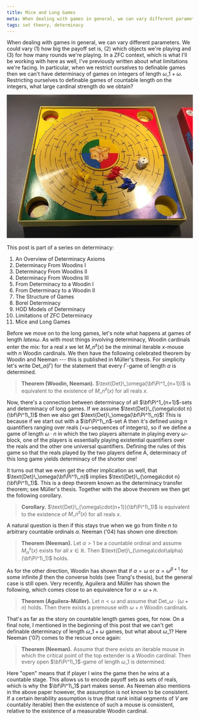 ```yaml
---
title: Mice and Long Games
meta: When dealing with games in general, we can vary different parameters. We could vary (1) how big the payoff set is, (2) which objects we're playing and (3) for how many rounds we're playing. When we restrict ourselves to definable games then we can't have determinacy of games on integers of length omega_1+omega. Restricting ourselves to definable games of countable length on the integers, what large cardinal strength do we obtain?
tags: set theory, determinacy
---
```


When dealing with games in general, we can vary different parameters. We could vary (1)
how big the payoff set is, (2) which objects we're playing and (3) for how many rounds
we're playing. In a ZFC context, which is what I'll be working with here as well, I've
previously written about what limitations we're facing. In particular, when we restrict
ourselves to definable games then we can't have determinacy of games on integers of
length $\omega\_1+\omega$. Restricting ourselves to definable games of countable
length on the integers, what large cardinal strength do we obtain?

![A game of mice](/src/assets/img/mice-game.webp)

This post is part of a series on determinacy:

1. <router-link to="/posts/2017-01-11-an-overview-of-determinacy-axioms">An Overview of
   Determinacy Axioms</router-link>
2. <router-link to="/posts/2017-01-25-determinacy-from-woodins-i">Determinacy From
   Woodins I</router-link>
3. <router-link to="/posts/2017-02-08-determinacy-from-woodins-ii">Determinacy From
   Woodins II</router-link>
4. <router-link to="/posts/2017-02-22-determinacy-from-woodins-iii">Determinacy From
   Woodins III</router-link>
5. <router-link to="/posts/2017-04-05-from-determinacy-to-a-woodin-i">From Determinacy
   to a Woodin I</router-link>
6. <router-link to="/posts/2017-05-10-from-determinacy-to-a-woodin-ii">From Determinacy
   to a Woodin II</router-link>
7. <router-link to="/posts/2017-05-24-the-structure-of-games">The Structure of
   Games</router-link>
8. <router-link to="/posts/2017-06-07-borel-determinacy">Borel
   Determinacy</router-link>
9. <router-link to="/posts/2017-06-21-hod-models-of-determinacy">HOD Models of
   Determinacy</router-link>
10. <router-link to="/posts/2017-07-14-limitations-of-zfc-determinacy">Limitations of
   ZFC Determinacy</router-link>
11. Mice and Long Games

Before we move on to the long games, let's note what happens at games of length $latex
\omega$. As with most things involving determinacy, Woodin cardinals enter the mix: for
a real $x$ we let $M\_n^\sharp(x)$ be the minimal iterable $x$-mouse
with $n$ Woodin cardinals. We then have the following celebrated theorem by
Woodin and Neeman --- this is published in Müller's thesis. For simplicity let's write
$\text{Det}\_\alpha(\Gamma)$ for the statement that every $\Gamma$-game of
length $\alpha$ is determined.

> **Theorem (Woodin, Neeman).** $\text{Det}\_\omega(\bf\Pi^1_{n+1})$ is equivalent to
> the existence of $M\_n^\sharp(x)$ for all reals $x$.

Now, there's a connection between determinacy of all $\bf\Pi^1_{n+1}$-sets and
determinacy of long games. If we assume $\text{Det}\_{\omega\cdot n}(\bf\Pi^1\_1)$ then
we also get $\text{Det}\_\omega(\bf\Pi^1\_n)$! This is because if we start out with a
$\bf\Pi^1\_n$-set A then it's defined using $n$ quantifiers ranging over reals
(=$\omega$-sequences of integers), so if we define a game of length $\omega\cdot n$ in
which the two players alternate in playing every $\omega$-block, one of the players is
essentially playing existential quantifiers over the reals and the other one universal
quantifiers. Defining the rules of this game so that the reals played by the two
players define A, determinacy of this long game yields determinacy of the shorter one!

It turns out that we even get the other implication as well, that
$\text{Det}\_\omega(\bf\Pi^1\_n)$ implies $\text{Det}\_{\omega\cdot n}(\bf\Pi^1\_1)$. This
is a deep theorem known as the determinacy transfer theorem; see Müller's thesis.
Together with the above theorem we then get the following corollary.

> **Corollary.** $\text{Det}\_{\omega\cdot(n+1)}(\bf\Pi^1\_1)$ is equivalent to the
> existence of $M\_n^\sharp(x)$ for all reals $x$.

A natural question is then if this stays true when we go from finite $n$ to arbitrary
countable ordinals $\alpha$. Neeman ('04) has shown one direction:

> **Theorem (Neeman).** Let $\alpha>1$ be a countable ordinal and assume
> $M^\sharp_\alpha(x)$ exists for all $x\in\mathbb R$. Then
> $\text{Det}\_{\omega\cdot\alpha}(\bf\Pi^1\_1)$ holds.

As for the other direction, Woodin has shown that if $\alpha=\omega$ or
$\alpha=\omega^{\beta+1}$ for some infinite $\beta$ then the converse holds (see
Trang's thesis), but the general case is still open. Very recently, Aguilera and Müller
has shown the following, which comes close to an equivalence for $\alpha=\omega+n$.

> **Theorem (Aguilera-Müller).** Let $n<\omega$ and assume that
> $\text{Det}\_{\omega\cdot(\omega+n)}$ holds. Then there exists a premouse with
> $\omega+n$ Woodin cardinals.

That's as far as the story on countable length games goes, for now. On a final note, I
mentioned in the beginning of this post that we can't get definable determinacy of
length $\omega\_1+\omega$ games, but what about $\omega\_1$? Here Neeman ('07) comes to
the rescue once again:

> **Theorem (Neeman).** Assume that there exists an iterable mouse in which the
> critical point of the top extender is a Woodin cardinal. Then every open
> $\bf\Pi^1\_1$-game of length $\omega\_1$ is determined.

Here "open" means that if player I wins the game then he wins at a countable stage.
This allows us to encode payoff sets as sets of reals, which is why the $\bf\Pi^1\_1$
part makes sense. As Neeman also mentions in the above paper however, the assumption is
not known to be consistent. If a certain iterability assumption is true (that rank
initial segments of $V$ are countably iterable) then the existence of such a mouse is
consistent, relative to the existence of a measurable Woodin cardinal.
